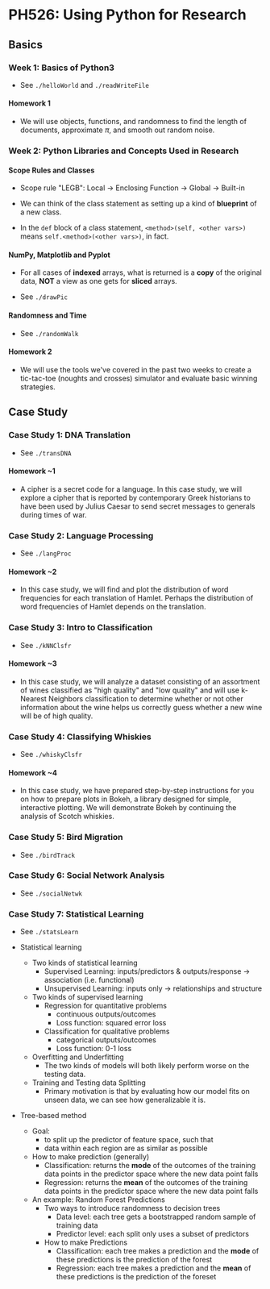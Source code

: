 # PH526: Using Python for Research

## Basics

### Week 1: Basics of Python3

* See `./helloWorld` and `./readWriteFile`

#### Homework 1

* We will use objects, functions, and randomness to find the length of documents, approximate $\pi$, and smooth out random noise.

### Week 2: Python Libraries and Concepts Used in Research

#### Scope Rules and Classes

* Scope rule "LEGB": Local -> Enclosing Function -> Global -> Built-in

* We can think of the class statement as setting up a kind of **blueprint** of a new class.

* In the `def` block of a class statement, `<method>(self, <other vars>)` means `self.<method>(<other vars>)`, in fact.

#### NumPy, Matplotlib and Pyplot

* For all cases of **indexed** arrays, what is returned is a **copy** of the original data, **NOT** a view as one gets for **sliced** arrays.

* See `./drawPic`

#### Randomness and Time

* See `./randomWalk`

#### Homework 2

* We will use the tools we've covered in the past two weeks to create a tic-tac-toe (noughts and crosses) simulator and evaluate basic winning strategies.

## Case Study

### Case Study 1: DNA Translation

* See `./transDNA`

#### Homework ~1

* A cipher is a secret code for a language. In this case study, we will explore a cipher that is reported by contemporary Greek historians to have been used by Julius Caesar to send secret messages to generals during times of war.

### Case Study 2: Language Processing

* See `./langProc`

#### Homework ~2

* In this case study, we will find and plot the distribution of word frequencies for each translation of Hamlet. Perhaps the distribution of word frequencies of Hamlet depends on the translation.

### Case Study 3: Intro to Classification

* See `./kNNClsfr`

#### Homework ~3

* In this case study, we will analyze a dataset consisting of an assortment of wines classified as "high quality" and "low quality" and will use k-Nearest Neighbors classification to determine whether or not other information about the wine helps us correctly guess whether a new wine will be of high quality.

### Case Study 4: Classifying Whiskies

* See `./whiskyClsfr`

#### Homework ~4

* In this case study, we have prepared step-by-step instructions for you on how to prepare plots in Bokeh, a library designed for simple, interactive plotting. We will demonstrate Bokeh by continuing the analysis of Scotch whiskies.

### Case Study 5: Bird Migration

* See `./birdTrack`

### Case Study 6: Social Network Analysis

* See `./socialNetwk`

### Case Study 7: Statistical Learning

* See `./statsLearn`

* Statistical learning
  * Two kinds of statistical learning
    * Supervised Learning: inputs/predictors & outputs/response -> association (i.e. functional)
    * Unsupervised Learning: inputs only -> relationships and structure
  * Two kinds of supervised learning
    * Regression for quantitative problems
      * continuous outputs/outcomes
      * Loss function: squared error loss
    * Classification for qualitative problems
      * categorical outputs/outcomes
      * Loss function: 0-1 loss
  * Overfitting and Underfitting
    * The two kinds of models will both likely perform worse on the testing data.
  * Training and Testing data Splitting
    * Primary motivation is that by evaluating how our model fits on unseen data, we can see how generalizable it is.

* Tree-based method
  * Goal:
    * to split up the predictor of feature space, such that
    * data within each region are as similar as possible
  * How to make prediction (generally)
    * Classification: returns the **mode** of the outcomes of the training data points in the predictor space where the new data point falls
    * Regression: returns the **mean** of the outcomes of the training data points in the predictor space where the new data point falls
  * An example: Random Forest Predictions
    * Two ways to introduce randomness to decision trees
      * Data level: each tree gets a bootstrapped random sample of training data
      * Predictor level: each split only uses a subset of predictors
    * How to make Predictions
      * Classification: each tree makes a prediction and the **mode** of these predictions is the prediction of the forest
      * Regression: each tree makes a prediction and the **mean** of these predictions is the prediction of the foreset